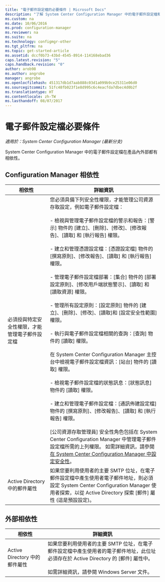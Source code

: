 ```yaml
---
title: "電子郵件設定檔的必要條件 | Microsoft Docs"
description: "了解 System Center Configuration Manager 中的電子郵件設定檔和其產品內外部的相依性。"
ms.custom: na
ms.date: 10/06/2016
ms.prod: configuration-manager
ms.reviewer: na
ms.suite: na
ms.technology: configmgr-other
ms.tgt_pltfrm: na
ms.topic: get-started-article
ms.assetid: dccf0b73-43bd-4545-8914-114168ebad36
caps.latest.revision: "5"
caps.handback.revision: "0"
author: arob98
ms.author: angrobe
manager: angrobe
ms.openlocfilehash: 451317db1d7aab888c03d1a099b9ce25311e06d0
ms.sourcegitcommit: 51fc48fb023f1e8d995c6c4eacfda7dbec4d0b2f
ms.translationtype: HT
ms.contentlocale: zh-TW
ms.lasthandoff: 08/07/2017
---
```

# <a name="email-profile-prerequisites"></a>電子郵件設定檔必要條件

*適用於：System Center Configuration Manager (最新分支)*

System Center Configuration Manager 中的電子郵件設定檔在產品內外部都有相依性。  

## <a name="configuration-manager-dependencies"></a>Configuration Manager 相依性  

|相依性|詳細資訊|  
|----------------|----------------------|  
|必須授與特定安全性權限，才能管理電子郵件設定檔|您必須具備下列安全性權限，才能管理公司資源存取設定，例如電子郵件設定檔：<br /><br /> - 檢視與管理電子郵件設定檔的警示和報告：[警示] 物件的 [建立]、[刪除]、[修改]、[修改報告]、[讀取] 和 [執行報告] 權限。<br /><br /> - 建立和管理憑證設定檔：[憑證設定檔] 物件的 [撰寫原則]、[修改報告]、[讀取] 和 [執行報告] 權限。<br /><br /> - 管理電子郵件設定檔部署：[集合] 物件的 [部署設定原則]、[修改用戶端狀態警示]、[讀取] 和 [讀取資源] 權限。<br /><br /> - 管理所有設定原則：[設定原則] 物件的 [建立]、[刪除]、[修改]、[讀取]和 [設定安全性範圍] 權限。<br /><br /> - 執行與電子郵件設定檔相關的查詢：[查詢] 物件的 [讀取] 權限。<br /><br /> 在 System Center Configuration Manager 主控台中檢視電子郵件設定檔資訊：[站台] 物件的 [讀取] 權限。<br /><br /> - 檢視電子郵件設定檔的狀態訊息：[狀態訊息] 物件的 [讀取] 權限。<br /><br /> - 建立和管理電子郵件設定檔：[通訊佈建設定檔] 物件的 [撰寫原則]、[修改報告]、[讀取] 和 [執行報告] 權限。<br /><br /> [公司資源存取管理員] 安全性角色包括在 System Center Configuration Manager 中管理電子郵件設定檔所需的上列權限。 如需詳細資訊，請參閱[在 System Center Configuration Manager 中設定安全性](../../core/plan-design/security/configure-security.md)。|  
|Active Directory 中的郵件屬性|如果您要利用使用者的主要 SMTP 位址，在電子郵件設定檔中產生使用者電子郵件地址，則必須設定 System Center Configuration Manager 使用者探索，以從 Active Directory 探索 [郵件] 屬性 (這是預設設定)。|  

## <a name="external-dependencies"></a>外部相依性  

|相依性|詳細資訊|  
|----------------|----------------------|  
|Active Directory 中的郵件屬性|如果您要利用使用者的主要 SMTP 位址，在電子郵件設定檔中產生使用者的電子郵件地址，此位址必須存在於 Active Directory 的 [郵件] 屬性中。<br /><br /> 如需詳細資訊，請參閱 Windows Server 文件。|
